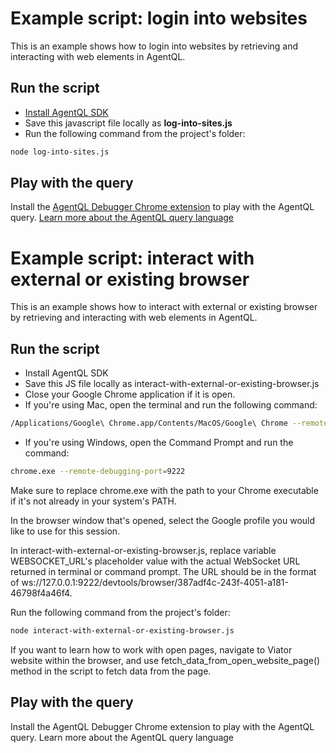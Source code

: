 # Example script: login into websites

This is an example shows how to login into websites by retrieving and interacting with web elements in AgentQL.

## Run the script

- [Install AgentQL SDK](https://docs.agentql.com/javascript-sdk/installation)
- Save this javascript file locally as **log-into-sites.js**
- Run the following command from the project's folder:

```bash
node log-into-sites.js
```

## Play with the query

Install the [AgentQL Debugger Chrome extension](https://docs.agentql.com/installation/chrome-extension-installation) to play with the AgentQL query. [Learn more about the AgentQL query language](https://docs.agentql.com/agentql-query/query-intro)

# Example script: interact with external or existing browser

This is an example shows how to interact with external or existing browser by retrieving and interacting with web elements in AgentQL.

## Run the script

- Install AgentQL SDK
- Save this JS file locally as interact-with-external-or-existing-browser.js
- Close your Google Chrome application if it is open.
- If you're using Mac, open the terminal and run the following command:

```bash
/Applications/Google\ Chrome.app/Contents/MacOS/Google\ Chrome --remote-debugging-port=9222
```

- If you're using Windows, open the Command Prompt and run the command:

```bash
chrome.exe --remote-debugging-port=9222
```

Make sure to replace chrome.exe with the path to your Chrome executable if it's not already in your system's PATH.

In the browser window that's opened, select the Google profile you would like to use for this session.

In interact-with-external-or-existing-browser.js, replace variable WEBSOCKET_URL's placeholder value with the actual WebSocket URL returned in terminal or command prompt. The URL should be in the format of ws://127.0.0.1:9222/devtools/browser/387adf4c-243f-4051-a181-46798f4a46f4.

Run the following command from the project's folder:

```bash
node interact-with-external-or-existing-browser.js
```

If you want to learn how to work with open pages, navigate to Viator website within the browser, and use fetch_data_from_open_website_page() method in the script to fetch data from the page.

## Play with the query

Install the AgentQL Debugger Chrome extension to play with the AgentQL query. Learn more about the AgentQL query language
